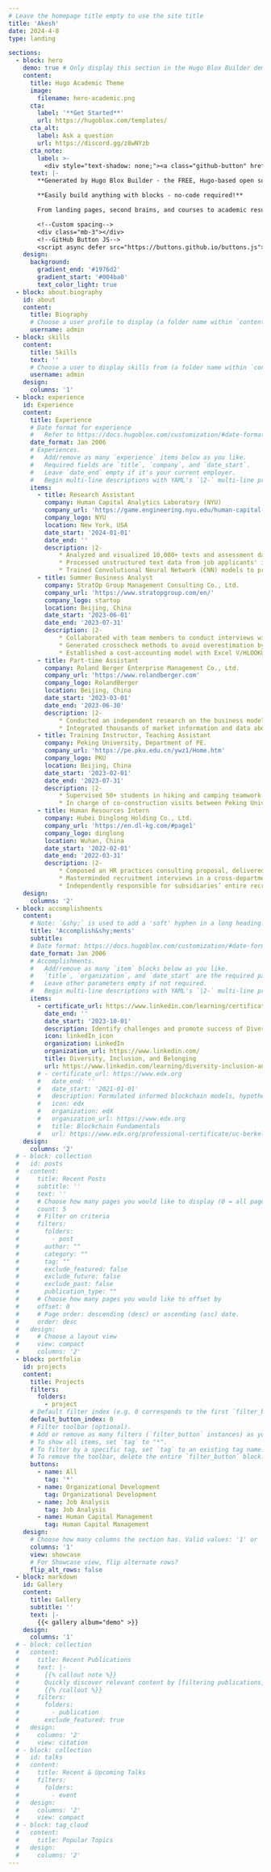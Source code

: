 ```yaml
---
# Leave the homepage title empty to use the site title
title: 'Akesh'
date: 2024-4-8
type: landing

sections:
  - block: hero
    demo: true # Only display this section in the Hugo Blox Builder demo site
    content:
      title: Hugo Academic Theme
      image:
        filename: hero-academic.png
      cta:
        label: '**Get Started**'
        url: https://hugoblox.com/templates/
      cta_alt:
        label: Ask a question
        url: https://discord.gg/z8wNYzb
      cta_note:
        label: >-
          <div style="text-shadow: none;"><a class="github-button" href="https://github.com/HugoBlox/hugo-blox-builder" data-icon="octicon-star" data-size="large" data-show-count="true" aria-label="Star">Star Hugo Blox Builder</a></div><div style="text-shadow: none;"><a class="github-button" href="https://github.com/HugoBlox/theme-academic-cv" data-icon="octicon-star" data-size="large" data-show-count="true" aria-label="Star">Star the Academic template</a></div>
      text: |-
        **Generated by Hugo Blox Builder - the FREE, Hugo-based open source website builder trusted by 500,000+ sites.**

        **Easily build anything with blocks - no-code required!**

        From landing pages, second brains, and courses to academic resumés, conferences, and tech blogs.

        <!--Custom spacing-->
        <div class="mb-3"></div>
        <!--GitHub Button JS-->
        <script async defer src="https://buttons.github.io/buttons.js"></script>
    design:
      background:
        gradient_end: '#1976d2'
        gradient_start: '#004ba0'
        text_color_light: true
  - block: about.biography
    id: about
    content:
      title: Biography
      # Choose a user profile to display (a folder name within `content/authors/`)
      username: admin
  - block: skills
    content:
      title: Skills
      text: ''
      # Choose a user to display skills from (a folder name within `content/authors/`)
      username: admin
    design:
      columns: '1'
  - block: experience
    id: Experience
    content:
      title: Experience
      # Date format for experience
      #   Refer to https://docs.hugoblox.com/customization/#date-format
      date_format: Jan 2006
      # Experiences.
      #   Add/remove as many `experience` items below as you like.
      #   Required fields are `title`, `company`, and `date_start`.
      #   Leave `date_end` empty if it's your current employer.
      #   Begin multi-line descriptions with YAML's `|2-` multi-line prefix.
      items:
        - title: Research Assistant
          company: Human Capital Analytics Laboratory (NYU)
          company_url: 'https://game.engineering.nyu.edu/human-capital-analytics/'
          company_logo: NYU
          location: New York, USA
          date_start: '2024-01-01'
          date_end: ''
          description: |2-
              * Analyzed and visualized 10,000+ texts and assessment data related to human resources with Excel and R
              * Processed unstructured text data from job applicants' interview responses using Natural Language Processing methods
              * Trained Convolutional Neural Network (CNN) models to predict job applicants' Big Five Personality Traits scores
        - title: Summer Business Analyst
          company: StratOp Group Management Consulting Co., Ltd.
          company_url: 'https://www.stratopgroup.com/en/'
          company_logo: startop
          location: Beijing, China
          date_start: '2023-06-01'
          date_end: '2023-07-31'
          description: |2-
              * Collaborated with team members to conduct interviews with more than 15 experts in 5 different industries
              * Generated crosscheck methods to avoid overestimation by over 100K on the quantity of a crucial factor
              * Established a cost-accounting model with Excel V/HLOOKUP etc., promoted 6+ work streams of a $74K project
        - title: Part-time Assistant
          company: Roland Berger Enterprise Management Co., Ltd.
          company_url: 'https://www.rolandberger.com'
          company_logo: RolandBerger
          location: Beijing, China
          date_start: '2023-03-01'
          date_end: '2023-06-30'
          description: |2-
              * Conducted an independent research on the business model of the Integrated Energy Services provider
              * Integrated thousands of market information and data about China’s new-energy development within 3 hours
        - title: Training Instructor, Teaching Assistant
          company: Peking University, Department of PE.
          company_url: 'https://pe.pku.edu.cn/ywz1/Home.htm'
          company_logo: PKU
          location: Beijing, China
          date_start: '2023-02-01'
          date_end: '2023-07-31'
          description: |2-
              * Supervised 50+ students in hiking and camping teamwork and outdoor leadership training
              * In charge of co-construction visits between Peking University and the National Rock-Climbing Teams
        - title: Human Resources Intern
          company: Hubei Dinglong Holding Co., Ltd.
          company_url: 'https://en.dl-kg.com/#page1'
          company_logo: dinglong
          location: Wuhan, China
          date_start: '2022-02-01'
          date_end: '2022-03-31'
          description: |2-
              * Composed an HR practices consulting proposal, delivered management optimization advice to C-suite
              * Masterminded recruitment interviews in a cross-department environment, reached 130% of the recruitment mandate
              * Independently responsible for subsidiaries’ entire recruitment, includes resume selection, interview arrangement, etc.
    design:
      columns: '2'
  - block: accomplishments
    content:
      # Note: `&shy;` is used to add a 'soft' hyphen in a long heading.
      title: 'Accomplish&shy;ments'
      subtitle:
      # Date format: https://docs.hugoblox.com/customization/#date-format
      date_format: Jan 2006
      # Accomplishments.
      #   Add/remove as many `item` blocks below as you like.
      #   `title`, `organization`, and `date_start` are the required parameters.
      #   Leave other parameters empty if not required.
      #   Begin multi-line descriptions with YAML's `|2-` multi-line prefix.
      items:
        - certificate_url: https://www.linkedin.com/learning/certificates/6bcd335d022c6bb34c7d7dd17d6a3c1b3ef4a5e37badff11f97f0a1d8aa27333?u=2131553
          date_end: ''
          date_start: '2023-10-01'
          description: Identify challenges and promote success of Diversity, Inclusion, and Belonging in organizations.
          icon: linkedIn_icon
          organization: LinkedIn
          organization_url: https://www.linkedin.com/
          title: Diversity, Inclusion, and Belonging
          url: https://www.linkedin.com/learning/diversity-inclusion-and-belonging-2019?trk=learning-certificate_detail_search-card&upsellOrderOrigin=default_guest_learning
        # - certificate_url: https://www.edx.org
        #   date_end: ''
        #   date_start: '2021-01-01'
        #   description: Formulated informed blockchain models, hypotheses, and use cases.
        #   icon: edx
        #   organization: edX
        #   organization_url: https://www.edx.org
        #   title: Blockchain Fundamentals
        #   url: https://www.edx.org/professional-certificate/uc-berkeleyx-blockchain-fundamentals
    design:
      columns: '2'
  # - block: collection
  #   id: posts
  #   content:
  #     title: Recent Posts
  #     subtitle: ''
  #     text: ''
  #     # Choose how many pages you would like to display (0 = all pages)
  #     count: 5
  #     # Filter on criteria
  #     filters:
  #       folders:
  #         - post
  #       author: ""
  #       category: ""
  #       tag: ""
  #       exclude_featured: false
  #       exclude_future: false
  #       exclude_past: false
  #       publication_type: ""
  #     # Choose how many pages you would like to offset by
  #     offset: 0
  #     # Page order: descending (desc) or ascending (asc) date.
  #     order: desc
  #   design:
  #     # Choose a layout view
  #     view: compact
  #     columns: '2'
  - block: portfolio
    id: projects
    content:
      title: Projects
      filters:
        folders:
          - project
      # Default filter index (e.g. 0 corresponds to the first `filter_button` instance below).
      default_button_index: 0
      # Filter toolbar (optional).
      # Add or remove as many filters (`filter_button` instances) as you like.
      # To show all items, set `tag` to "*".
      # To filter by a specific tag, set `tag` to an existing tag name.
      # To remove the toolbar, delete the entire `filter_button` block.
      buttons:
        - name: All
          tag: '*'
        - name: Organizational Development
          tag: Organizational Development
        - name: Job Analysis
          tag: Job Analysis
        - name: Human Capital Management
          tag: Human Capital Management
    design:
      # Choose how many columns the section has. Valid values: '1' or '2'.
      columns: '1'
      view: showcase
      # For Showcase view, flip alternate rows?
      flip_alt_rows: false
  - block: markdown
    id: Gallery
    content:
      title: Gallery
      subtitle: ''
      text: |-
        {{< gallery album="demo" >}}
    design:
      columns: '1'
  # - block: collection
  #   content:
  #     title: Recent Publications
  #     text: |-
  #       {{% callout note %}}
  #       Quickly discover relevant content by [filtering publications](./publication/).
  #       {{% /callout %}}
  #     filters:
  #       folders:
  #         - publication
  #       exclude_featured: true
  #   design:
  #     columns: '2'
  #     view: citation
  # - block: collection
  #   id: talks
  #   content:
  #     title: Recent & Upcoming Talks
  #     filters:
  #       folders:
  #         - event
  #   design:
  #     columns: '2'
  #     view: compact
  # - block: tag_cloud
  #   content:
  #     title: Popular Topics
  #   design:
  #     columns: '2'
---
```

